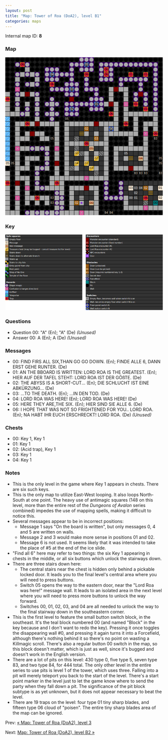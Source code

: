 ```yaml
---
layout: post
title: "Map: Tower of Roa (DoA2), level B1"
categories: maps
---
```


Internal map ID: __8__

### Map

![Dungeons of Avalon II, tower level B1 map](../images/doa2-b1.png "Tower level B1 map")

### Key

![Dungeons of Avalon II, map key](../images/doa2-key.png "Map key")

### Questions

* Question 00: "A" (En); "A" (De) _(Unused)_
* Answer 00: A (En); A (De) _(Unused)_

### Messages

* 00: FIND FIRS ALL SIX,THAN GO GO DOWN. (En);
  FINDE ALLE 6, DANN ERST GEHE RUNTER. (De)
* 01: AN THE BBOARD IS WRITTEN: LORD ROA IS THE GREATEST. (En);
  HIER AUF DER TAFEL STEHT: LORD ROA IST DER G&Ouml;&szlig;TE. (De)
* 02: THE ABYSS IS A SHORT-CUT... (En);
  DIE SCHLUCHT IST EINE ABK&Uuml;RZUNG... (De)
* 03: ...TO THE DEATH. (En);
  ...IN DEN TOD. (De)
* 04: LORD ROA WAS HERE! (En);
  LORD ROA WAS HERE! (De)
* 05: HERE THEY ARE,THE SIX. (En);
  HIER SIND SIE ALLE 6. (De)
* 06: I HOPE THAT WAS NOT SO FRIGHTENED FOR YOU..  LORD ROA. (En);
  NA HABT IHR EUCH ERSCHRECKT!  LORD ROA. (De) _(Unused)_

### Chests

* 00: Key 1, Key 1
* 01: Key 1
* 02: (Acid trap), Key 1
* 03: Key 1
* 04: Key 1

### Notes

* This is the only level in the game where Key 1 appears in chests. There are
  six such keys.
* This is the only map to utilize East-West looping. It also loops North-South
  at one point. The heavy use of antimagic squares (148 on this level, more than
  the entire rest of the _Dungeons of Avalon_ series combined) impedes the use
  of mapping spells, making it difficult to notice this.
* Several messages appear to be in incorrect positions:
  * Message 1 says "On the board is written", but only messages 0, 4 and 5 are
  written on walls.
  * Message 2 and 3 would make more sense in positions 01 and 02.
  * Message 6 is not used. It seems likely that it was intended to take the
  place of #5 at the end of the ice slide.
* "Find all 6" here may refer to two things: the six Key 1 appearing in chests
  in the middle, or all six buttons which unlock the stairways down.
* There are three stairs down here:
  * The central stairs near the chest is hidden only behind a pickable locked
    door. It leads you to the final level's central area where you will need
    to press buttons.
  * Switch 05 opens the way to the eastern door, near the "Lord Roa was here!"
    message wall. It leads to an isolated area in the next level where you
    will need to press more buttons to unlock the way forward.
  * Switches 00, 01, 02, 03, and 04 are all needed to unlock the way to
    the final stairway down in the southeastern corner.
* This is the first level to feature the small button switch block, in the
  southeast. It's the teal block numbered 00 (and named "Block" in the key
  because and I don't want to redo the key). Pressing it once toggles the
  disappearing wall #0, and pressing it again turns it into a Forcefield,
  although there's nothing behind it so there's no point on wasting a
  Killmagic scroll. There's also a regular button 00 switch in the map,
  so this block doesn't matter, which is just as well, since it's
  bugged and doesn't work in the English version.
* There are a lot of pits on this level: 430 type 0, five type 5,
  seven type 83, and two type 84, for 444 total. The only other level in
  the entire series to use pits is level 1 of the tower, which uses three.
  Falling into a pit will merely teleport you back to the start of the
  level. There's a start point marker in the level just to let the game know
  where to send the party when they fall down a pit.
  The significance of the pit block subtype is as yet unknown, but it does
  not appear necessary to beat the level.
* There are 19 traps on the level: four type 01 tiny sharp blades, and
  fifteen type 06 cloud of "poisen". The entire tiny sharp blades area of
  the map can be ignored.

Prev: [&laquo; Map: Tower of Roa (DoA2), level 3](doa2-tower3.html)

Next: [Map: Tower of Roa (DoA2), level B2 &raquo;](doa2-tower-b2.html)
